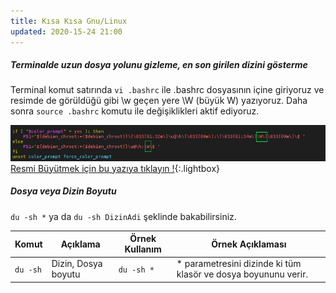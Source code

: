 ```yaml
---
title: Kısa Kısa Gnu/Linux
updated: 2020-15-24 21:00
---
```


##### Terminalde uzun dosya yolunu gizleme, en son girilen dizini gösterme

Terminal komut satırında `vi .bashrc` ile .bashrc dosyasının içine giriyoruz ve  resimde de görüldüğü gibi  \w geçen yere \W (büyük W) yazıyoruz. Daha sonra `source .bashrc` komutu ile değişiklikleri aktif ediyoruz. 

![vi .bashrc](../assets/kisa-kisa-linux/dosya-yolu-gizleme.png) [Resmi Büyütmek için bu yazıya tıklayın !](../assets/kisa-kisa-linux/dosya-yolu-gizleme.png){:.lightbox}


##### Dosya veya Dizin Boyutu 
` du -sh * ` ya da `du -sh DizinAdi` şeklinde bakabilirsiniz.

Komut | Açıklama | Örnek Kullanım | Örnek Açıklaması
--- | --- | --- | --- | 
`du -sh` | Dizin, Dosya boyutu | `du -sh *` | * parametresini dizinde ki tüm klasör ve dosya boyununu verir.





